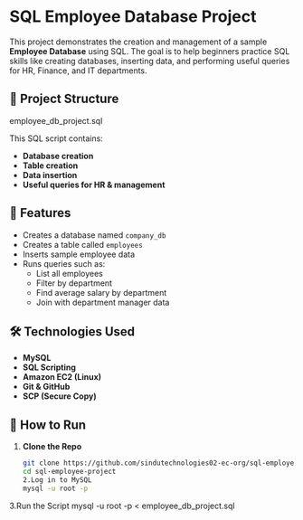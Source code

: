 # SQL Employee Database Project

This project demonstrates the creation and management of a sample **Employee Database** using SQL. The goal is to help beginners practice SQL skills like creating databases, inserting data, and performing useful queries for HR, Finance, and IT departments.

## 📂 Project Structure

employee_db_project.sql

This SQL script contains:
- **Database creation**
- **Table creation**
- **Data insertion**
- **Useful queries for HR & management**

## 🧠 Features

- Creates a database named `company_db`
- Creates a table called `employees`
- Inserts sample employee data
- Runs queries such as:
  - List all employees
  - Filter by department
  - Find average salary by department
  - Join with department manager data

## 🛠️ Technologies Used

- **MySQL**
- **SQL Scripting**
- **Amazon EC2 (Linux)**
- **Git & GitHub**
- **SCP (Secure Copy)**

## 🚀 How to Run

1. **Clone the Repo**
   ```bash
   git clone https://github.com/sindutechnologies02-ec-org/sql-employee-project.git
   cd sql-employee-project
   2.Log in to MySQL
   mysql -u root -p
3.Run the Script
mysql -u root -p < employee_db_project.sql

